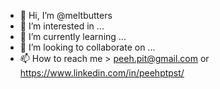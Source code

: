- 👋 Hi, I’m @meltbutters 
- 👀 I’m interested in ...
- 🌱 I’m currently learning ...
- 💞️ I’m looking to collaborate on ...
- 📫 How to reach me > peeh.pit@gmail.com or https://www.linkedin.com/in/peehptpst/

<!---
meltbutters/meltbutters is a ✨ special ✨ repository because its `README.md` (this file) appears on your GitHub profile.
You can click the Preview link to take a look at your changes.
--->
